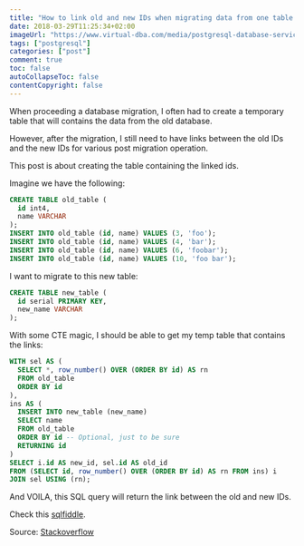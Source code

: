 ```yaml
---
title: "How to link old and new IDs when migrating data from one table to another"
date: 2018-03-29T11:25:34+02:00
imageUrl: "https://www.virtual-dba.com/media/postgresql-database-services-remote-dba.png"
tags: ["postgresql"]
categories: ["post"]
comment: true
toc: false
autoCollapseToc: false
contentCopyright: false
---
```


When proceeding a database migration, I often had to create a temporary table that will contains 
the data from the old database.

However, after the migration, I still need to have links between the old IDs and the new IDs for
various post migration operation.

This post is about creating the table containing the linked ids.

<!--more-->

Imagine we have the following:

```sql
CREATE TABLE old_table (
  id int4,
  name VARCHAR
);
INSERT INTO old_table (id, name) VALUES (3, 'foo');
INSERT INTO old_table (id, name) VALUES (4, 'bar');
INSERT INTO old_table (id, name) VALUES (6, 'foobar');
INSERT INTO old_table (id, name) VALUES (10, 'foo bar');
```

I want to migrate to this new table:

```sql
CREATE TABLE new_table (
  id serial PRIMARY KEY,
  new_name VARCHAR
);
```

With some CTE magic, I should be able to get my temp table that contains the links:

```sql
WITH sel AS (
  SELECT *, row_number() OVER (ORDER BY id) AS rn
  FROM old_table
  ORDER BY id
),
ins AS (
  INSERT INTO new_table (new_name)
  SELECT name
  FROM old_table
  ORDER BY id -- Optional, just to be sure
  RETURNING id
)
SELECT i.id AS new_id, sel.id AS old_id
FROM (SELECT id, row_number() OVER (ORDER BY id) AS rn FROM ins) i
JOIN sel USING (rn);
```

And VOILA, this SQL query will return the link between the old and new IDs.

Check this [sqlfiddle](http://sqlfiddle.com/#!17/2b8d8/1).

Source: [Stackoverflow](https://stackoverflow.com/questions/29256888/insert-into-from-select-returning-id-mappings)

